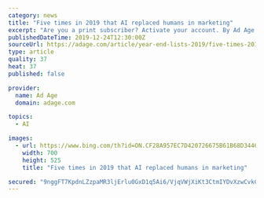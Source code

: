 ```yaml
---
category: news
title: "Five times in 2019 that AI replaced humans in marketing"
excerpt: "Are you a print subscriber? Activate your account. By Ad Age Studio 30 - 9 hours 6 min ago By Garett Sloane - 10 hours 15 min ago By Drew Kerr - 10 hours 31 min ago By Garett Sloane - 10 hours 36 min ago By Jeanine Poggi - 13 hours 43 min ago By George P. Slefo - 4 months 2 weeks ago"
publishedDateTime: 2019-12-24T12:30:00Z
sourceUrl: https://adage.com/article/year-end-lists-2019/five-times-2019-ai-replaced-humans-marketing/2221871
type: article
quality: 37
heat: 37
published: false

provider:
  name: Ad Age
  domain: adage.com

topics:
  - AI

images:
  - url: https://www.bing.com/th?id=ON.CF28A957EC7D420726675B61B68D3446
    width: 700
    height: 525
    title: "Five times in 2019 that AI replaced humans in marketing"

secured: "9nggFT7KpdnLZzpaMR3ljErlu0GxD1q5Ai6/VjqVWjXiKt3CtmIYDvXzwCvkCDFfLJNIYYNPbQ+YquYbryl7lZwSZptf0WfifSzcRCMFii1KqQv+yuk8KCP9IwNtpKtmTGlM9NdsgCqwc5n50Q8svJ37bBhBaIIL+F/He+pVOELXgGEsamEnC+++v+Laf7fBfjyUeEHfAPc/XBpScfHfkYlp3ZnwXsPjlLqIrNqOaYiz8RaqVmCaRsLyrhk0GNLToeRHNe0yrA+Czm6G9934Vw==;LgOxlzMRGdTMpvuAP/xPOw=="
---
```


